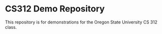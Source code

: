 # CS312 Demo Repository

This repository is for demonstrations for the Oregon State University
CS 312 class.